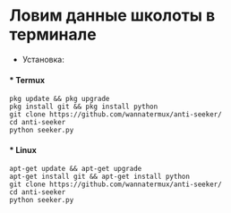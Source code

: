 # Ловим данные школоты в терминале

* Установка:

####  * Termux
```
pkg update && pkg upgrade
pkg install git && pkg install python
git clone https://github.com/wannatermux/anti-seeker/
cd anti-seeker
python seeker.py
```

####  * Linux

```
apt-get update && apt-get upgrade
apt-get install git && apt-get install python
git clone https://github.com/wannatermux/anti-seeker/
cd anti-seeker
python seeker.py
```
